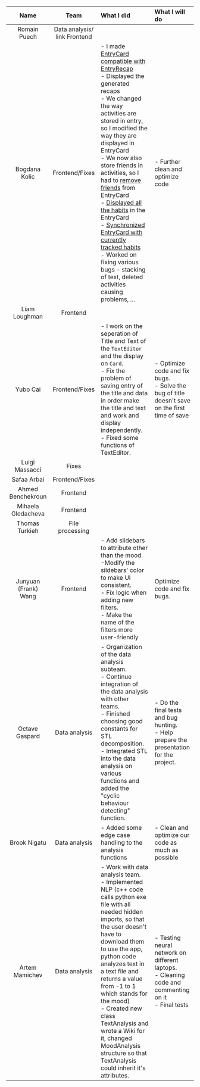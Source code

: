 | Name                 |Team               |      What I did             |  What I will do |
|:----------------------:|:-----------------:|:-------------------------|:------------------|
| Romain Puech         |Data analysis/ link Frontend  |||
| Bogdana Kolic        |Frontend/Fixes |- I made [EntryCard compatible with EntryRecap](https://github.com/CSE201-project/PaperFriend-desktop-app/issues/87)<br>- Displayed the generated recaps<br>- We changed the way activities are stored in entry, so I modified the way they are displayed in EntryCard<br>- We now also store friends in activities, so I had to [remove friends](https://github.com/CSE201-project/PaperFriend-desktop-app/issues/182) from EntryCard<br>- [Displayed all the habits](https://github.com/CSE201-project/PaperFriend-desktop-app/issues/124) in the EntryCard<br>- [Synchronized EntryCard with currently tracked habits](https://github.com/CSE201-project/PaperFriend-desktop-app/issues/132)<br>- Worked on fixing various bugs - stacking of text, deleted activities causing problems, ...<br>| - Further clean and optimize code|
| Liam Loughman        |Frontend       |||
| Yubo Cai             |Frontend/Fixes | - I work on the seperation of Title and Text of the `TextEditor` and the display on `Card`. <br> - Fix the problem of saving entry of the title and data in order make the title and text and work and display independently. <br> - Fixed some functions of TextEditor.| - Optimize code and fix bugs. <br> - Solve the bug of title doesn't save on the first time of save|
| Luigi Massacci       |Fixes          |||
| Safaa Arbai          |Frontend/Fixes |||
| Ahmed Benchekroun    |Frontend       |||
| Mihaela Gledacheva   |Frontend       |||
| Thomas Turkieh       |File processing|||
| Junyuan (Frank) Wang |Frontend       |- Add slidebars to attribute other than the mood. <br> -Modify the sildebars' color to make UI consistent. <br> - Fix logic when adding new filters. <br> - Make the name of the filters more user-friendly| Optimize code and fix bugs.|
| Octave Gaspard       |Data analysis  |- Organization of the data analysis subteam. <br>- Continue integration of the data analysis with other teams. <br>- Finished choosing good constants for STL decomposition. <br>- Integrated STL into the data analysis on various functions and added the "cyclic behaviour detecting" function. <br>|- Do the final tests and bug hunting. <br>- Help prepare the presentation for the project. <br>|
| Brook Nigatu         |Data analysis  |- Added some edge case handling to the analysis functions|- Clean and optimize our code as much as possible|
| Artem Mamichev       |Data analysis  |- Work with data analysis team. <br>- Implemented NLP (c++ code calls python exe file with all needed hidden imports, so that the user doesn't have to download them to use the app, python code analyzes text in a text file and returns a value from -1 to 1 which stands for the mood) <br>- Created new class TextAnalysis and wrote a Wiki for it, changed MoodAnalysis structure so that TextAnalysis could inherit it's attributes. |- Testing neural network on different laptops. <br>- Cleaning code and commenting on it <br>- Final tests|    
